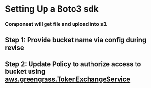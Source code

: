 # Setting Up a Boto3 sdk

### Component will get file and upload into s3. 

## Step 1: Provide bucket name via config during revise

## Step 2: Update Policy to authorize access to bucket using [aws.greengrass.TokenExchangeService](https://docs.aws.amazon.com/greengrass/v2/developerguide/token-exchange-service-component.html?icmpid=docs_gg_console)

